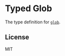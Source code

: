 # Typed Glob

The type definition for [`glob`](https://github.com/isaacs/node-glob).

## License

MIT
